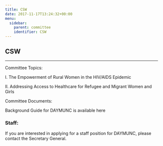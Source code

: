 ```yaml
---
title: CSW
date: 2017-11-17T13:24:32+00:00
menu:
  sidebar:
    parent: committee
    identifier: CSW
---
```

## CSW

---

Committee Topics:

I. The Empowerment of Rural Women in the HIV/AIDS Epidemic

II. Addressing Access to Healthcare for Refugee and Migrant Women and Girls

Committee Documents:

Background Guide for DAYMUNC is available here

### Staff:

If you are interested in applying for a staff position for DAYMUNC, please contact the Secretary General.